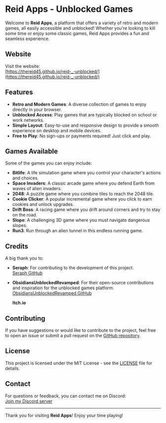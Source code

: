 # Reid Apps - Unblocked Games

Welcome to **Reid Apps**, a platform that offers a variety of retro and modern games, all easily accessible and unblocked! Whether you're looking to kill some time or enjoy some classic games, Reid Apps provides a fun and seamless experience.

## Website

Visit the website:  
[https://thereid45.github.io/reid-_-unblocked/](https://thereid45.github.io/reid-_-unblocked/)

## Features

- **Retro and Modern Games**: A diverse collection of games to enjoy directly in your browser.
- **Unblocked Access**: Play games that are typically blocked on school or work networks.
- **Simple Layout**: Easy-to-use and responsive design to provide a smooth experience on desktop and mobile devices.
- **Free to Play**: No sign-ups or payments required! Just click and play.

## Games Available

Some of the games you can enjoy include:

- **Bitlife**: A life simulation game where you control your character's actions and choices.
- **Space Invaders**: A classic arcade game where you defend Earth from waves of alien invaders.
- **2048**: A puzzle game where you combine tiles to reach the 2048 tile.
- **Cookie Clicker**: A popular incremental game where you click to earn cookies and unlock upgrades.
- **Drift Boss**: A racing game where you drift around corners and try to stay on the road.
- **Slope**: A challenging 3D game where you must navigate dangerous slopes.
- **Run3**: Run through an alien tunnel in this endless running game.

## Credits

A big thank you to:

- **Seraph**: For contributing to the development of this project.  
  [Seraph GitHub](https://github.com/a456pur/seraph)

- **ObsidiansUnblockedRevamped**: For their open-source contributions and inspiration for the unblocked games platform.  
  [ObsidiansUnblockedRevamped GitHub](https://github.com/Obsidian-ig/ObsidiansUnblockedRevamped)

  **Itch.io**

## Contributing

If you have suggestions or would like to contribute to the project, feel free to open an issue or submit a pull request on the [GitHub repository](https://github.com/TheReid45/reid-_-unblocked).

## License

This project is licensed under the MIT License - see the [LICENSE](LICENSE) file for details.

## Contact

For questions or feedback, you can contact me on Discord:  
[Join my Discord server](https://discord.gg/reks7ZwH)

---

Thank you for visiting **Reid Apps**! Enjoy your time playing!
